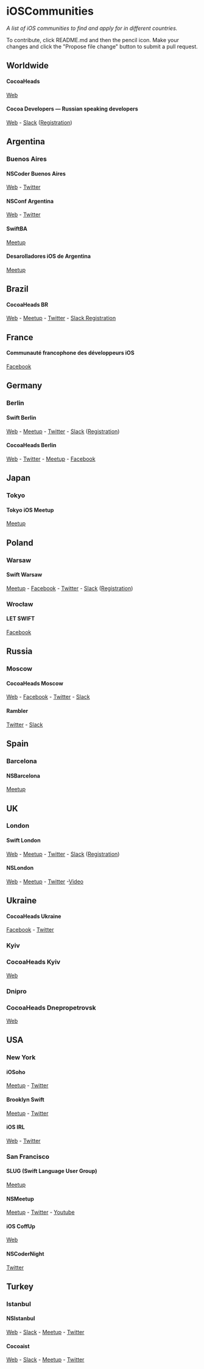 # iOSCommunities

*A list of iOS communities to find and apply for in different countries.*

To contribute, click README.md and then the pencil icon. Make your changes and click the "Propose file change" button to submit a pull request.

## Worldwide

#### CocoaHeads
[Web](http://cocoaheads.org)

#### Cocoa Developers — Russian speaking developers

[Web](http://cocoadevelopers.club) - [Slack](http://cocoa-developers.slack.com) ([Registration](http://cocoadevelopers.club/chat/))


## Argentina

### Buenos Aires

#### NSCoder Buenos Aires

[Web](http://nscoderba.tumblr.com) - [Twitter](https://twitter.com/nscoderba)

#### NSConf Argentina

[Web](http://nsconfarg.com) - [Twitter](https://twitter.com/nsconfarg)

#### SwiftBA

[Meetup](http://www.meetup.com/SwiftBA/)

#### Desarolladores iOS de Argentina

[Meetup](http://www.meetup.com/Desarrolladores-iOS-de-Argentina/)

## Brazil

#### CocoaHeads BR

[Web](http://www.cocoaheads.com.br/) - [Meetup](https://www.meetup.com/AppsterdamBR/) - [Twitter](https://twitter.com/cocoaheadsbr/) - [Slack Registration](http://iosdevbr.herokuapp.com/)


## France

#### Communauté francophone des développeurs iOS 

[Facebook](https://www.facebook.com/groups/devsios/) 

## Germany

### Berlin

#### Swift Berlin

[Web](http://swift.berlin) - [Meetup](http://www.meetup.com/swift-berlin/) - [Twitter](https://twitter.com/swiftberlin/) - [Slack](https://swiftberlin.slack.com) ([Registration](http://swift-berlin-slackin.herokuapp.com/))

#### CocoaHeads Berlin

[Web](http://cocoaheads-berlin.org) - [Twitter](http://swift-berlin-slackin.herokuapp.com/) - [Meetup](http://www.meetup.com/Cocoaheads-Berlin/) - [Facebook](https://www.facebook.com/groups/cocoaheads.berlin/)

## Japan

### Tokyo

#### Tokyo iOS Meetup

[Meetup](https://www.meetup.com/TokyoiOSMeetup/)

## Poland

### Warsaw

#### Swift Warsaw

[Meetup](http://www.meetup.com/Swift-Warsaw/) - [Facebook](https://www.facebook.com/swiftwarsaw/) - [Twitter](https://twitter.com/swiftwarsaw) - [Slack](https://swift-warsaw.slack.com) ([Registration](https://sw-slack.herokuapp.com))

### Wrocław

#### LET SWIFT

[Facebook](https://www.facebook.com/letswiftwroclaw/)


## Russia

### Moscow

#### CocoaHeads Moscow

[Web](http://www.cocoaheads.ru) - [Facebook](https://www.facebook.com/cocoaheadsmsk) - [Twitter](https://twitter.com/cocoaheadsmsk) - [Slack](http://cocoa-developers.slack.com)


#### Rambler

[Twitter](https://twitter.com/rambler_ios) - [Slack](https://cocoa-developers.slack.com/messages/rambler-ios/)

## Spain

### Barcelona

#### NSBarcelona

[Meetup](https://www.meetup.com/nsbarcelona/)

## UK

### London

#### Swift London

[Web](http://swiftldn.co) - [Meetup](http://www.meetup.com/swiftlondon/) - [Twitter](https://twitter.com/swiftLDN) - [Slack](https://swiftlondon.slack.com) ([Registration](https://swiftlondonslack.herokuapp.com))

#### NSLondon

[Web](http://nslondon.com) - [Meetup](http://www.meetup.com/NSLondon/) - [Twitter](https://twitter.com/NSLondonMeetup/) -[Video](https://vimeopro.com/nslondon/nslondon)

## Ukraine

#### CocoaHeads Ukraine

[Facebook](https://www.facebook.com/CocoaHeadsUkraine) - [Twitter](https://twitter.com/cocoaheadsua)

### Kyiv

### CocoaHeads Kyiv

[Web](http://cocoaheads.org/ua/Kyiv/index.html)

### Dnipro

### CocoaHeads Dnepropetrovsk

[Web](http://cocoaheads.org/ua/Dnepropetrovsk/index.html) 

## USA

### New York

#### iOSoho

[Meetup](http://www.meetup.com/iOSoho/) - [Twitter](https://twitter.com/iOSoho/)

#### Brooklyn Swift

[Meetup](http://www.meetup.com/Brooklyn-Swift-Developers/) - [Twitter](https://twitter.com/bklnswift)

#### iOS IRL

[Web](http://iosirl.com) - [Twitter](https://twitter.com/iosirl)

### San Francisco

#### SLUG (Swift Language User Group)

[Meetup](http://www.meetup.com/swift-language/)

#### NSMeetup

[Meetup](http://www.meetup.com/nsmeetup/) - [Twitter](https://twitter.com/nsmeetup) - [Youtube](https://www.youtube.com/channel/UCJ09GpR7MvE5e8DqspL6tNw)

#### iOS CoffUp

[Web](http://rodericj.github.io/CoffUp/)

#### NSCoderNight

[Twitter](https://twitter.com/nscodernightsf)

## Turkey

### Istanbul

#### NSIstanbul

[Web](http://nsistanbul.com/) - [Slack](https://nsistanbul.slack.com) - [Meetup](http://www.meetup.com/NSIstanbul-iOS-Meetup/) - [Twitter](https://twitter.com/NS_Istanbul)

#### Cocoaist

[Web](http://cocoaist.org/) - [Slack](https://cocoaist.slack.com) - [Meetup](http://www.meetup.com/cocoaist/) - [Twitter](https://twitter.com/cocoaist)


